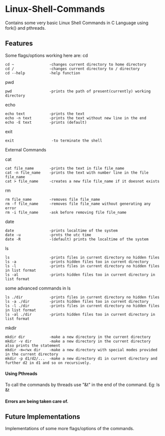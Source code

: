 # Linux-Shell-Commands
Contains some very basic Linux Shell Commands in C Language using fork() and pthreads.

## Features
Some flags/options working here are:
cd

    cd ~                -changes current directory to home directory
    cd /                -changes current directory to / directory
    cd --help           -help function

pwd

    pwd                 -prints the path of present(currently) working directory

echo

    echo text           -prints the text
    echo -n text        -prints the text without new line in the end
    echo -E text        -prints (default)

exit

    exit                 -to terminate the shell


External Commands

cat

    cat file_name       -prints the text in file file_name
    cat -n file_name    -prints the text with number line in the file file_name
    cat > file_name     -creates a new file file_name if it doesnot exists

rm

    rm file_name        -removes file file_name
    rm -f file_name     -removes file file_name without generating any error
    rm -i file_name     -ask before removing file file_name

date

    date                -prints localtime of the system
    date -u             -prnts the utc time
    date -R             -(default) prints the localtime of the system

ls

    ls                  -prints files in current directory no hidden files
    ls -a               -prints hidden files too in current directory
    ls -l               -prints files in current directory no hidden files in list format
    ls -al              -prints hidden files too in current directory in list format

some advanced commands in ls

    ls ./dir            -prints files in current directory no hidden files
    ls -a ./dir         -prints hidden files too in current directory
    ls -l ./dir         -prints files in current directory no hidden files in list format
    ls -al ./dir        -prints hidden files too in current directory in list format 

mkdir

    mkdir dir           -make a new directory in the current directory
    mkdir -v dir        -make a new directory in the current directory also prints the statement
    mkdir -m=rwx dir    -make a new directory with special modes provided in the current directory
    mkdir -p d1/d2/...  -make a new directory d1 in current directory and further d2 in d1 and so on recursively.
    
#### Using Pthreads
To call the commands by threads use "&t" in the end of the command.
Eg: ls &t
    
#### Errors are being taken care of.

## Future Implementations
Implementations of some more flags/options of the commands.
